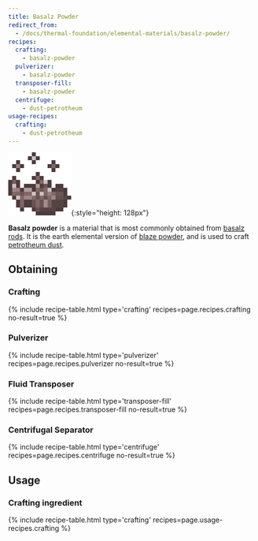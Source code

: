 ```yaml
---
title: Basalz Powder
redirect_from:
  - /docs/thermal-foundation/elemental-materials/basalz-powder/
recipes:
  crafting:
    - basalz-powder
  pulverizer:
    - basalz-powder
  transposer-fill:
    - basalz-powder
  centrifuge:
    - dust-petrotheum
usage-recipes:
  crafting:
    - dust-petrotheum
---
```


![Basalz powder](/assets/images/thermal-foundation/basalz-powder.gif){:style="height: 128px"}


**Basalz powder** is a material that is most commonly obtained from [basalz
rods](/docs/thermal-foundation/items/materials/elemental/basalz-rod/). It is the
earth elemental version of [blaze
powder](https://minecraft.gamepedia.com/Blaze_Powder), and is used to craft
[petrotheum
dust](/docs/thermal-foundation/items/materials/elemental/petrotheum-dust/).


Obtaining
---------

### Crafting
{% include recipe-table.html type='crafting' recipes=page.recipes.crafting no-result=true %}

### Pulverizer
{% include recipe-table.html type='pulverizer' recipes=page.recipes.pulverizer no-result=true %}

### Fluid Transposer
{% include recipe-table.html type='transposer-fill' recipes=page.recipes.transposer-fill no-result=true %}

### Centrifugal Separator
{% include recipe-table.html type='centrifuge' recipes=page.recipes.centrifuge no-result=true %}


Usage
-----

### Crafting ingredient
{% include recipe-table.html type='crafting' recipes=page.usage-recipes.crafting %}
